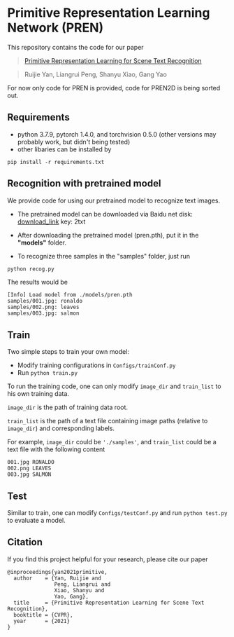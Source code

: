 # Primitive Representation Learning Network (PREN)
This repository contains the code for our paper 

> [Primitive Representation Learning for Scene Text Recognition](https://arxiv.org/abs/2105.04286)

> Ruijie Yan, Liangrui Peng, Shanyu Xiao, Gang Yao

For now only code for PREN is provided, code for PREN2D is being sorted out.

## Requirements

- python 3.7.9, pytorch 1.4.0, and torchvision 0.5.0 (other versions may probably work, but didn't being tested)
- other libaries can be installed by
```
pip install -r requirements.txt
```

## Recognition with pretrained model

We provide code for using our pretrained model to recognize text images.

- The pretrained model can be downloaded via Baidu net disk: [download_link](https://pan.baidu.com/s/1iHc_F2pNUS1_QwBUaMrxvw) key: 2txt

- After downloading the pretrained model (pren.pth), put it in the **"models"** folder.

- To recognize three samples in the "samples" folder, just run 
```python
python recog.py
```

The results would be
```
[Info] Load model from ./models/pren.pth
samples/001.jpg: ronaldo
samples/002.png: leaves
samples/003.jpg: salmon
```

## Train
Two simple steps to train your own model:

- Modify training configurations in ```Configs/trainConf.py```
- Run ```python train.py```

To run the training code, one can only modify ```image_dir``` and ```train_list``` to his own training data. 

```image_dir``` is the path of training data root.

```train_list``` is the path of a text file containing image paths (relative to ```image_dir```) and corresponding labels.

For example, ```image_dir``` could be ```'./samples'```, and ```train_list``` could be a text file with the following content

```
001.jpg RONALDO
002.png LEAVES
003.jpg SALMON
```

## Test
Similar to train, one can modify ```Configs/testConf.py``` and run ```python test.py``` to evaluate a model.

## Citation
If you find this project helpful for your research, please cite our paper

```
@inproceedings{yan2021primitive,
  author    = {Yan, Ruijie and
               Peng, Liangrui and
               Xiao, Shanyu and
               Yao, Gang},
  title     = {Primitive Representation Learning for Scene Text Recognition},
  booktitle = {CVPR},
  year      = {2021}
}
```
